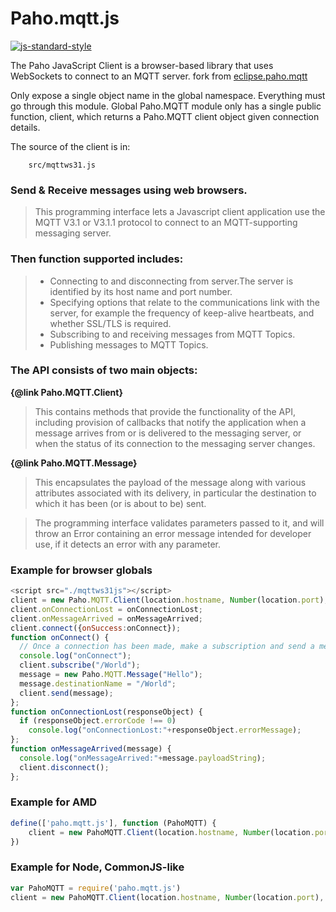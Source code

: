  Paho.mqtt.js
==============
[![js-standard-style](https://img.shields.io/badge/code%20style-standard-brightgreen.svg?style=flat-square)](https://github.com/huangguozhen/paho.mqtt.js)

The Paho JavaScript Client is a browser-based library that uses WebSockets to connect
to an MQTT server. fork from [eclipse.paho.mqtt](http://git.eclipse.org/c/paho/org.eclipse.paho.mqtt.javascript.git/)

Only expose a single object name in the global namespace. Everything must go through
this module. Global Paho.MQTT module only has a single public function, client, which
returns a Paho.MQTT client object given connection details.

The source of the client is in:
```
    src/mqttws31.js
```

### Send & Receive messages using web browsers.

> This programming interface lets a Javascript client application use the MQTT V3.1 or
  V3.1.1 protocol to connect to an MQTT-supporting messaging server.

### Then function supported includes:

> * Connecting to and disconnecting from server.The server is identified by its host name and port number.
> * Specifying options that relate to the communications link with the server, for example the frequency
    of keep-alive heartbeats, and whether SSL/TLS is required.
> * Subscribing to and receiving messages from MQTT Topics.
> * Publishing messages to MQTT Topics.

### The API consists of two main objects:

**{@link Paho.MQTT.Client}**
> This contains methods that provide the functionality of the API,
  including provision of callbacks that notify the application when a message
  arrives from or is delivered to the messaging server,
  or when the status of its connection to the messaging server changes.

**{@link Paho.MQTT.Message}**
> This encapsulates the payload of the message along with various attributes
  associated with its delivery, in particular the destination to which it has
  been (or is about to be) sent.

> The programming interface validates parameters passed to it, and will throw
  an Error containing an error message intended for developer use, if it detects
  an error with any parameter.

### Example for browser globals

```JavaScript
<script src="./mqttws31js"></script>
client = new Paho.MQTT.Client(location.hostname, Number(location.port), "clientId");
client.onConnectionLost = onConnectionLost;
client.onMessageArrived = onMessageArrived;
client.connect({onSuccess:onConnect});
function onConnect() {
  // Once a connection has been made, make a subscription and send a message.
  console.log("onConnect");
  client.subscribe("/World");
  message = new Paho.MQTT.Message("Hello");
  message.destinationName = "/World";
  client.send(message);
};
function onConnectionLost(responseObject) {
  if (responseObject.errorCode !== 0)
    console.log("onConnectionLost:"+responseObject.errorMessage);
};
function onMessageArrived(message) {
  console.log("onMessageArrived:"+message.payloadString);
  client.disconnect();
};
```

### Example for AMD

```JavaScript
define(['paho.mqtt.js'], function (PahoMQTT) {
    client = new PahoMQTT.Client(location.hostname, Number(location.port), "clientId");
})
```

### Example for Node, CommonJS-like

```JavaScript
var PahoMQTT = require('paho.mqtt.js')
client = new PahoMQTT.Client(location.hostname, Number(location.port), "clientId");
```
